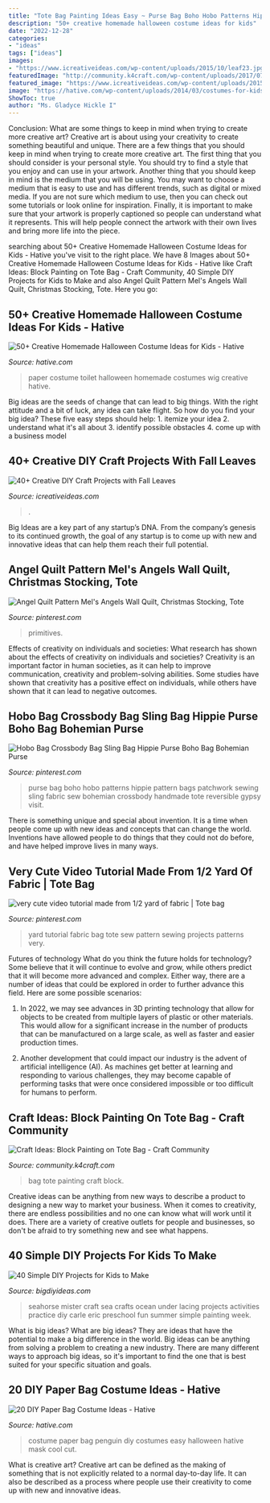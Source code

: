 ```yaml
---
title: "Tote Bag Painting Ideas Easy ~ Purse Bag Boho Hobo Patterns Hippie Pattern Bags Patchwork Sewing Sling Fabric Sew Bohemian Crossbody Handmade Tote Reversible Gypsy Visit"
description: "50+ creative homemade halloween costume ideas for kids"
date: "2022-12-28"
categories:
- "ideas"
tags: ["ideas"]
images:
- "https://www.icreativeideas.com/wp-content/uploads/2015/10/leaf23.jpg"
featuredImage: "http://community.k4craft.com/wp-content/uploads/2017/07/Block-print-ideas-7.jpg"
featured_image: "https://www.icreativeideas.com/wp-content/uploads/2015/10/leaf23.jpg"
image: "https://hative.com/wp-content/uploads/2014/03/costumes-for-kids/56-rollhead-toilet-paper-wig.jpg"
ShowToc: true
author: "Ms. Gladyce Hickle I"
---
```



Conclusion: What are some things to keep in mind when trying to create more creative art?
Creative art is about using your creativity to create something beautiful and unique. There are a few things that you should keep in mind when trying to create more creative art. The first thing that you should consider is your personal style. You should try to find a style that you enjoy and can use in your artwork. Another thing that you should keep in mind is the medium that you will be using. You may want to choose a medium that is easy to use and has different trends, such as digital or mixed media. If you are not sure which medium to use, then you can check out some tutorials or look online for inspiration. Finally, it is important to make sure that your artwork is properly captioned so people can understand what it represents. This will help people connect the artwork with their own lives and bring more life into the piece.

	

		
searching about 50+ Creative Homemade Halloween Costume Ideas for Kids - Hative you've visit to the right place. We have 8 Images about 50+ Creative Homemade Halloween Costume Ideas for Kids - Hative like Craft Ideas: Block Painting on Tote Bag - Craft Community, 40 Simple DIY Projects for Kids to Make and also Angel Quilt Pattern Mel&#039;s Angels Wall Quilt, Christmas Stocking, Tote. Here you go:
		
    
## 50+ Creative Homemade Halloween Costume Ideas For Kids - Hative

<img loading=lazy src="https://hative.com/wp-content/uploads/2014/03/costumes-for-kids/56-rollhead-toilet-paper-wig.jpg" onerror="this.onerror=null;this.src='https://tse1.mm.bing.net/th?id=OIP.-bbfhMOV9WB5xCM7HHM9vgHaJb&amp;pid=15.1';" alt="50+ Creative Homemade Halloween Costume Ideas for Kids - Hative">

_Source: hative.com_

>paper costume toilet halloween homemade costumes wig creative hative. 

	

Big ideas are the seeds of change that can lead to big things. With the right attitude and a bit of luck, any idea can take flight. So how do you find your big idea? These five easy steps should help: 1. itemize your idea 2. understand what it's all about 3. identify possible obstacles 4. come up with a business model 
    
## 40+ Creative DIY Craft Projects With Fall Leaves

<img loading=lazy src="https://www.icreativeideas.com/wp-content/uploads/2015/10/leaf23.jpg" onerror="this.onerror=null;this.src='https://tse2.mm.bing.net/th?id=OIP.zF2S_3pPGhFUEaPHfwK1BgHaKP&amp;pid=15.1';" alt="40+ Creative DIY Craft Projects with Fall Leaves">

_Source: icreativeideas.com_

>. 

	

Big Ideas are a key part of any startup’s DNA. From the company’s genesis to its continued growth, the goal of any startup is to come up with new and innovative ideas that can help them reach their full potential.

    
## Angel Quilt Pattern Mel&#039;s Angels Wall Quilt, Christmas Stocking, Tote

<img loading=lazy src="https://i.pinimg.com/736x/4f/8b/41/4f8b4124722181ffd19f893a5752fb88--folk-art-primitives.jpg" onerror="this.onerror=null;this.src='https://tse3.mm.bing.net/th?id=OIP.vuaKEZhetiieQLf_J_rAwAHaJ6&amp;pid=15.1';" alt="Angel Quilt Pattern Mel&#039;s Angels Wall Quilt, Christmas Stocking, Tote">

_Source: pinterest.com_

>primitives. 

	

Effects of creativity on individuals and societies: What research has shown about the effects of creativity on individuals and societies?
Creativity is an important factor in human societies, as it can help to improve communication, creativity and problem-solving abilities. Some studies have shown that creativity has a positive effect on individuals, while others have shown that it can lead to negative outcomes.

    
## Hobo Bag Crossbody Bag Sling Bag Hippie Purse Boho Bag Bohemian Purse

<img loading=lazy src="https://i.pinimg.com/736x/0d/78/36/0d7836dd2dd5b2c63a9457c0f1824d94--hippie-purse-hippie-bags.jpg" onerror="this.onerror=null;this.src='https://tse1.mm.bing.net/th?id=OIP.dncvUvFVDIDPuT6Tlv4QRgHaRv&amp;pid=15.1';" alt="Hobo Bag Crossbody Bag Sling Bag Hippie Purse Boho Bag Bohemian Purse">

_Source: pinterest.com_

>purse bag boho hobo patterns hippie pattern bags patchwork sewing sling fabric sew bohemian crossbody handmade tote reversible gypsy visit. 

	

There is something unique and special about invention. It is a time when people come up with new ideas and concepts that can change the world. Inventions have allowed people to do things that they could not do before, and have helped improve lives in many ways.

    
## Very Cute Video Tutorial Made From 1/2 Yard Of Fabric | Tote Bag

<img loading=lazy src="https://i.pinimg.com/736x/56/c9/22/56c9229b807401928262ce340509c153.jpg" onerror="this.onerror=null;this.src='https://tse1.mm.bing.net/th?id=OIP.b066p6mmZzGajoEOJcONHQHaLG&amp;pid=15.1';" alt="very cute video tutorial made from 1/2 yard of fabric | Tote bag">

_Source: pinterest.com_

>yard tutorial fabric bag tote sew pattern sewing projects patterns very. 

	

Futures of technology
What do you think the future holds for technology? Some believe that it will continue to evolve and grow, while others predict that it will become more advanced and complex. Either way, there are a number of ideas that could be explored in order to further advance this field. Here are some possible scenarios:
1) In 2022, we may see advances in 3D printing technology that allow for objects to be created from multiple layers of plastic or other materials. This would allow for a significant increase in the number of products that can be manufactured on a large scale, as well as faster and easier production times.

2) Another development that could impact our industry is the advent of artificial intelligence (AI). As machines get better at learning and responding to various challenges, they may become capable of performing tasks that were once considered impossible or too difficult for humans to perform.

    
## Craft Ideas: Block Painting On Tote Bag - Craft Community

<img loading=lazy src="http://community.k4craft.com/wp-content/uploads/2017/07/Block-print-ideas-7.jpg" onerror="this.onerror=null;this.src='https://tse3.mm.bing.net/th?id=OIP.QeaUSxYavieCbABc_detuQHaGf&amp;pid=15.1';" alt="Craft Ideas: Block Painting on Tote Bag - Craft Community">

_Source: community.k4craft.com_

>bag tote painting craft block. 

	

Creative ideas can be anything from new ways to describe a product to designing a new way to market your business. When it comes to creativity, there are endless possibilities and no one can know what will work until it does. There are a variety of creative outlets for people and businesses, so don't be afraid to try something new and see what happens.

    
## 40 Simple DIY Projects For Kids To Make

<img loading=lazy src="http://www.bigdiyideas.com/wp-content/uploads/2015/06/Mister-Seahorse-Craft.jpg" onerror="this.onerror=null;this.src='https://tse3.mm.bing.net/th?id=OIP._whv9kbReoDw8Ho7hIjpowHaLH&amp;pid=15.1';" alt="40 Simple DIY Projects for Kids to Make">

_Source: bigdiyideas.com_

>seahorse mister craft sea crafts ocean under lacing projects activities practice diy carle eric preschool fun summer simple painting week. 

	

What is big ideas?
What are big ideas? They are ideas that have the potential to make a big difference in the world. Big ideas can be anything from solving a problem to creating a new industry. There are many different ways to approach big ideas, so it's important to find the one that is best suited for your specific situation and goals.

    
## 20 DIY Paper Bag Costume Ideas - Hative

<img loading=lazy src="https://hative.com/wp-content/uploads/2014/10/paper-bag-costume-ideas/12-penguin-costume.jpg" onerror="this.onerror=null;this.src='https://tse1.mm.bing.net/th?id=OIP.OS3L5Mj-PeccZd5kLFBHXwHaMY&amp;pid=15.1';" alt="20 DIY Paper Bag Costume Ideas - Hative">

_Source: hative.com_

>costume paper bag penguin diy costumes easy halloween hative mask cool cut. 

	

What is creative art?
Creative art can be defined as the making of something that is not explicitly related to a normal day-to-day life. It can also be described as a process where people use their creativity to come up with new and innovative ideas.

